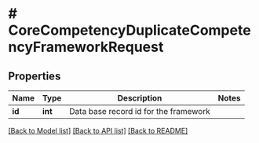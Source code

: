 # # CoreCompetencyDuplicateCompetencyFrameworkRequest

## Properties

Name | Type | Description | Notes
------------ | ------------- | ------------- | -------------
**id** | **int** | Data base record id for the framework |

[[Back to Model list]](../../README.md#models) [[Back to API list]](../../README.md#endpoints) [[Back to README]](../../README.md)
